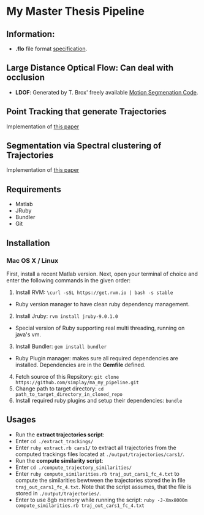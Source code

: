 # My Master Thesis Pipeline

## Information:
+ **.flo** file format [specification](http://vision.middlebury.edu/flow/code/flow-code/README.txt).

## Large Distance Optical Flow: Can deal with occlusion
+ **LDOF**: Generated by T. Brox' freely available [Motion Segmenation Code](http://lmb.informatik.uni-freiburg.de/resources/binaries/eccv2010_mosegLinux64.zip). 

## Point Tracking that generate Trajectories 
Implementation of [this paper](http://lmb.informatik.uni-freiburg.de/people/brox/pub/sundaram_eccv10.pdf)

## Segmentation via Spectral clustering of Trajectories
Implementation of [this paper](http://ieeexplore.ieee.org/stamp/stamp.jsp?tp=&arnumber=6682905)

## Requirements
+ Matlab
+ JRuby
+ Bundler
+ Git

## Installation

### Mac OS X / Linux

First, install a recent Matlab version. Next, open your terminal of choice and enter the following commands in the given order:

1. Install RVM: `\curl -sSL https://get.rvm.io | bash -s stable`
 + Ruby version manager to have clean ruby dependency management.
2. Install Jruby: `rvm install jruby-9.0.1.0`
 + Special version of Ruby supporting real multi threading, running on java's vm.
3. Install Bundler: `gem install bundler`
 + Ruby Plugin manager: makes sure all required dependencies are installed. Dependencies are in the **Gemfile** defined.
4. Fetch source of this Repsitory: `git clone https://github.com/simplay/ma_my_pipeline.git`
5. Change path to target directory: `cd path_to_target_directory_in_cloned_repo`
6. Install required ruby plugins and setup their dependencies: `bundle`

## Usages
+ Run the **extract trajectories script**: 
 + Enter `cd ./extract_trackings/`
 + Enter `ruby extract.rb cars1/` to extract all trajectories from the computed trackings files located at `./output/trajectories/cars1/`.
+ Run the **compute similarity script**: 
 + Enter `cd ./compute_trajectory_similarities/`
 + Enter `ruby compute_similarities.rb traj_out_cars1_fc_4.txt` to compute the similarities bewtween the trajectories stored the in file `traj_out_cars1_fc_4.txt`. Note that the script assumes, that the file is stored in `./output/trajectories/`.
 + Enter to use 8gb memory while running the script: `ruby -J-Xmx8000m compute_similarities.rb traj_out_cars1_fc_4.txt`
